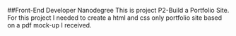 ##Front-End Developer Nanodegree
This is project P2-Build a Portfolio Site.
For this project I needed to create a html and css only portfolio site based on a pdf mock-up I received.